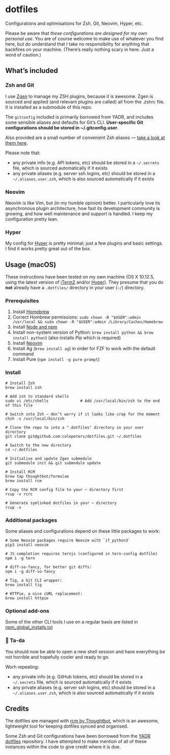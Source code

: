 dotfiles
============

Configurations and optimisations for Zsh, Git, Neovim, Hyper, etc.

Please be aware that _these configurations are designed for my own personal use_. You are of course welcome to make use of whatever you find here, but do understand that I take no responsibility for anything that backfires on your machine. (There’s really nothing scary in here. Just a word of caution.)

## What’s included

### Zsh and Git
I use [Zgen](https://github.com/zsh-users/antigen) to manage my ZSH plugins, because it is awesome. Zgen is sourced and applied (and relevant plugins are called) all from the .zshrc file. It is installed as a submodule of this repo.

The `gitconfig` included is primarily borrowed from YADR, and includes some sensible aliases and defaults for Git’s CLI. **User-specific Git configurations should be stored in ~/.gitconfig.user**.

Also provided are a small number of convenient Zsh aliases — [take a look at them here](https://github.com/colepeters/dotfiles/blob/master/aliases.zsh).

Please note that:
- any private info (e.g. API tokens, etc) should be stored in a `~/.secrets` file, which is sourced automatically if it exists
- any private aliases (e.g. server ssh logins, etc) should be stored in a `~/.aliases.user.zsh`, which is also sourced automatically if it exists

### Neovim
Neovim is like Vim, but (in my humble opinion) better. I particularly love its asynchronous plugin architecture, how fast its development community is growing, and how well maintenance and support is handled. I keep my configuration pretty lean.

### Hyper
My config for [Hyper](//hyper.is) is pretty minimal; just a few plugins and basic settings. I find it works pretty great out of the box.

## Usage (macOS)
These instructions have been tested on my own machine (OS X 10.12.5, using the latest version of [iTerm2](https://www.iterm2.com/) and/or [Hyper](https://hyper.is)). They presume that you do **not** already have a `.dotfiles/` directory in your user (`~/`) directory.

### Prerequisites

1. Install [Homebrew](http://brew.sh/)
1. Correct Hombrew permissions: `sudo chown -R "$USER":admin /usr/local && sudo chown -R "$USER":admin /Library/Caches/Homebrew`
1. Install [Node and npm](https://nodejs.org/en/)
1. Install non-system version of Python: `brew install python && brew install python3` (also installs Pip which is required)
1. Install [Neovim](https://neovim.io)
1. Install Ag (`brew install ag`) in order for FZF to work with the default command
1. Install Pure (`npm install -g pure-prompt`)

### Install

```shell
# Install Zsh
brew install zsh

# Add zsh to standard shells
sudo vi /etc/shells              # Add /usr/local/bin/zsh to the end of this file

# Switch into Zsh — don’t worry if it looks like crap for the moment
chsh -s /usr/local/bin/zsh

# Clone the repo to into a ".dotfiles" directory in your user directory
git clone git@github.com:colepeters/dotfiles.git ~/.dotfiles

# Switch to the new directory
cd ~/.dotfiles

# Initialise and update Zgen submodule
git submodule init && git submodule update

# Install RCM
brew tap thoughtbot/formulae
brew install rcm

# Copy the RCM config file to your ~ directory first
rcup -v rcrc

# Generate symlinked dotfiles in your ~ directory
rcup -v
```

### Additional packages
Some aliases and configurations depend on these little packages to work:

```shell
# Some Neovim packages require Neovim with `if_python3`
pip3 install neovim

# JS completion requires ternjs (configured in tern-config dotfile)
npm i -g tern

# diff-so-fancy, for better git diffs:
npm i -g diff-so-fancy

# Tig, a Git CLI wrapper:
brew install tig

# HTTPie, a nice cURL replacement:
brew install httpie
```

### Optional add-ons
Some of the other CLI tools I use on a regular basis are listed in [npm\_global\_installs.txt](https://github.com/colepeters/dotfiles/blob/master/npm-global-installs.txt)

### 🎉 Ta-da
You should now be able to open a new shell session and have everything be not horrible and hopefully cooler and ready to go.

Worh repeating:
- any private info (e.g. GitHub tokens, etc) should be stored in a `~/.secrets` file, which is sourced automatically if it exists
- any private aliases (e.g. server ssh logins, etc) should be stored in a `~/.aliases.user.zsh`, which is also sourced automatically if it exists

## Credits
The dotfiles are managed with [rcm by Thoughtbot](https://github.com/thoughtbot/rcm), which is an awesome, lightweight tool for keeping dotfiles synced and organised.

Some Zsh and Git configurations have been borrowed from the [YADR dotfiles](https://github.com/skwp/dotfiles) repository. I have attempted to make mention of all of these instances within the code to give credit where it is due.

